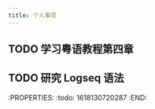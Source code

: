 ```yaml
---
title: 个人事项
---
```


## TODO 学习粤语教程第四章
## TODO 研究 Logseq 语法
:PROPERTIES:
:todo: 1618130720287
:END:
##
